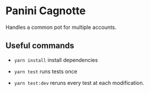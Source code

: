 # Panini Cagnotte

Handles a common pot for multiple accounts.

## Useful commands

- `yarn install` install dependencies

- `yarn test` runs tests once

- `yarn test:dev` reruns every test at each modification.
